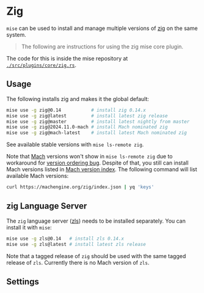 # Zig

`mise` can be used to install and manage multiple versions of [zig](https://ziglang.org/) on the same system.

> The following are instructions for using the zig mise core plugin.

The code for this is inside the mise repository at
[`./src/plugins/core/zig.rs`](https://github.com/jdx/mise/blob/main/src/plugins/core/zig.rs).

## Usage

The following installs zig and makes it the global default:

```sh
mise use -g zig@0.14           # install zig 0.14.x
mise use -g zig@latest         # install latest zig release
mise use -g zig@master         # install latest nightly from master
mise use -g zig@2024.11.0-mach # install Mach nominated zig
mise use -g zig@mach-latest    # install latest Mach nominated zig
```

See available stable versions with `mise ls-remote zig`.

Note that [Mach](https://machengine.org/) versions
won't show in `mise ls-remote zig` due to workaround for
[version ordering bug](https://github.com/jdx/mise/discussions/5232).
Despite of that, you still can install Mach versions listed in
[Mach version index](https://machengine.org/zig/index.json). The following
command will list available Mach versions:

```sh
curl https://machengine.org/zig/index.json | yq 'keys'
```

## zig Language Server

The `zig` language server ([zls](https://github.com/zigtools/zls)) needs to be installed separately.
You can install it with `mise`:

```sh
mise use -g zls@0.14   # install zls 0.14.x
mise use -g zls@latest # install latest zls release
```

Note that a tagged release of `zig` should be used with
the same tagged release of `zls`. Currently there is no Mach version of `zls`.

## Settings

<script setup>
import Settings from '/components/settings.vue';
</script>
<Settings child="zig" :level="3" />
